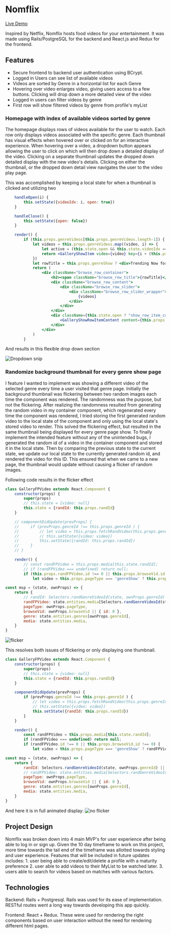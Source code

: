 # Nomflix

[Live Demo][heroku]

[heroku]: https://nomflix-aa-sf-may-19.herokuapp.com/#/

Inspired by Netflix, Nomflix hosts food videos for your entertainment.  It was made using Rails/PostgreSQL for the backend and React.js and Redux for the frontend.

## Features
  * Secure frontend to backend user authentication using BCrypt.
  * Logged in Users can see list of available videos
  * Videos are sorted by Genre in a horizontal list for each Genre
  * Hovering over video enlarges video, giving users access to a few buttons. Clicking will drop down a more detailed view of the video
  * Logged in users can filter videos by genre
  * First row will show filtered videos by genre from profile's myList
  
 ### Homepage with index of available videos sorted by genre
 
The homepage displays rows of videos available for the user to watch.  Each row only displays videos associated with the specific genre.  Each thumbnail has visual effects when hovered over or clicked on for an interactive experience.  When hovering over a video, a dropdown button appears allowing the user to click on which will then drop down a detailed display of the video.  Clicking on a separate thumbnail updates the dropped down detailed display with the new video's details.  Clicking on either the thumbnail, or the dropped down detail view navigates the user to the video play page.

This was accomplished by keeping a local state for when a thumbnail is clicked and utilizing two 

```jsx
    handleOpen(i) {
        this.setState({videoIdx: i, open: true})
    }

    handleClose() {
        this.setState({open: false})
    }

    render() {
        if (this.props.genreVideos[this.props.genreVideos.length-1]) {
            let videos = this.props.genreVideos.map((video, i) => {
                let active = (this.state.open && this.state.videoIdx === i) ? "active" : ""
                return <GalleryShowItem video={video} key={i + (this.props.genre.id * 10)} handleOpen={() => this.handleOpen(i)} active={active}/>
            })
            let rowTitle = this.props.genreShow ? <div>Trending Now for {this.props.genre.name}</div> : <div>{this.props.genre.name}</div>
            return (
                <div className="browse_row_container">
                    <h2><span className="browse_row_title">{rowTitle}</span></h2>
                    <div className="browse_row_content">
                        <div className="browse_row_slider">
                            <div className="browse_row_slider_wrapper">
                                {videos}
                            </div>
                        </div>
                    </div>
                    <div className={this.state.open ? "show_row_item_content active" : "show_row_item_content"}>
                        <GalleryShowRowItemContent content={this.props.genreVideos[this.state.videoIdx]} handleClose={this.handleClose}/>
                    </div>
                </div>
            )
        }
```

And results in this flexible drop down section

![Dropdown snip](https://media.giphy.com/media/mGQRu1D8jhy0IMp8pR/giphy.gif)

### Randomize background thumbnail for every genre show page

I feature I wanted to implement was showing a different video of the selected genre every time a user visited that genre page.  Initially the background thumbnail was flickering between two random images each time the component was rendered.  The randomness was the purpose, but not the flickering.  After realizing the randomness resulted from generating the random video in my container component, which regenerated every time the component was rendered, I tried storing the first generated random video to the local state of the component and only using the local state's stored video to render.  This solved the flickering effect, but resulted in the same thumbnail being displayed for every genre page show.  To finally implement the intended feature without any of the unintended bugs, I generated the random id of a video in the container component and stored it in the local state.  Then by comparing the previous state to the current state, we update our local state to the currently generated random id, and rendered the video for this ID.  This ensured that when we came to a new page, the thumbnail would update without causing a flicker of random images.

Following code results in the flicker effect

```js
class GalleryFPVideo extends React.Component {
    constructor(props) {
        super(props)
        // this.state = {video: null}
        this.state = {randId: this.props.randId}
    }

    // componentDidUpdate(prevProps) {
    //     if (prevProps.genreId !== this.props.genreId ) {
    //         // let video = this.props.fetchRandVideo(this.props.genreId)
    //         // this.setState({video: video})
    //         this.setState({randId: this.props.randId})
    //     }
    // }

    render() {
        // const randFPVideo = this.props.media[this.state.randId];
        // if (randFPVideo === undefined) return null;
        if (this.props.randFPVideo.id !== 0 || this.props.browseVid.id !== 0) {
            let video = this.props.pageType === 'genreShow' ? this.props.randFPVideo : this.props.browseVid
```
```js
const msp = (state, ownProps) => {
    return {
        // randId: Selectors.randGenreVideoId(state, ownProps.genreId) || 0,
        randFPVideo: state.entities.media[Selectors.randGenreVideoId(state, ownProps.genreId)] || {id: 0},
        pageType: ownProps.pageType,
        browseVid: ownProps.browseVid || { id: 0 },
        genre: state.entities.genres[ownProps.genreId],
        media: state.entities.media,
    }
}
```
![flicker](https://media.giphy.com/media/f5Sqb3XqajoTXf1csz/giphy.gif)


This resolves both issues of flickering or only displaying one thumbnail.

```js
class GalleryFPVideo extends React.Component {
    constructor(props) {
        super(props)
        // this.state = {video: null}
        this.state = {randId: this.props.randId}
    }

    componentDidUpdate(prevProps) {
        if (prevProps.genreId !== this.props.genreId ) {
            // let video = this.props.fetchRandVideo(this.props.genreId)
            // this.setState({video: video})
            this.setState({randId: this.props.randId})
        }
    }

    render() {
        const randFPVideo = this.props.media[this.state.randId];
        if (randFPVideo === undefined) return null;
        if (randFPVideo.id !== 0 || this.props.browseVid.id !== 0) {
            let video = this.props.pageType === 'genreShow' ? randFPVideo : this.props.browseVid
```
```js
const msp = (state, ownProps) => {
    return {
        randId: Selectors.randGenreVideoId(state, ownProps.genreId) || 0,
        // randFPVideo: state.entities.media[Selectors.randGenreVideoId(state, ownProps.genreId)] || {id: 0},
        pageType: ownProps.pageType,
        browseVid: ownProps.browseVid || { id: 0 },
        genre: state.entities.genres[ownProps.genreId],
        media: state.entities.media,
    }
}
```

And here it is in full animated display:
![no flicker](https://media.giphy.com/media/jRNI0lMl3uBIctfDDn/giphy.gif)

## Project Design

Nomflix was broken down into 4 main MVP's for user experience after being able to log in or sign up.  Given the 10 day timeframe to work on this project, more time towards the tail end of the timeframe was allotted towards styling and user experience.  Features that will be included in future updates includes: 1. user being able to create/edit/delete a profile with a maturity preference 2.  user able to add videos to their MyList to be watched later.  3.  users able to search for videos based on matches with various factors.

## Technologies

Backend: Rails + Postgresql.  Rails was used for its ease of implementation.  RESTful routes went a long way towards developing this app quickly.

Frontend: React + Redux.  These were used for rendering the right components based on user interaction without the need for rendering different html pages.
